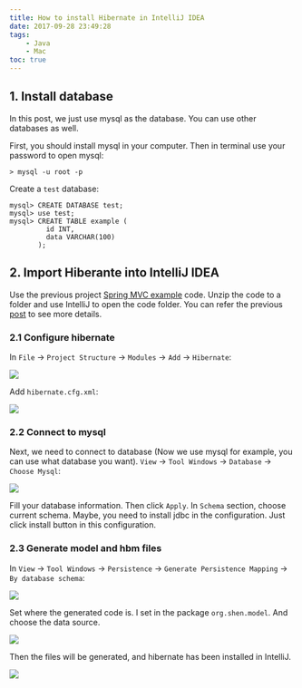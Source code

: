 ```yaml
---
title: How to install Hibernate in IntelliJ IDEA
date: 2017-09-28 23:49:28
tags:
    - Java
    - Mac
toc: true
---
```


## 1. Install database
In this post, we just use mysql as the database. You can use other databases as well. 

<!-- more -->

First, you should install mysql in your computer. Then in terminal use your password to open mysql:


```
> mysql -u root -p
```

Create a `test` database:
```
mysql> CREATE DATABASE test;
mysql> use test;
mysql> CREATE TABLE example (
         id INT,
         data VARCHAR(100)
       );
```

## 2. Import Hiberante into IntelliJ IDEA
Use the previous project [Spring MVC example](https://github.com/vivlai/SpringMVC) code. Unzip the code to a folder and use IntelliJ to open the code folder. You can refer the previous [post](http://alwa.info/2017/09/22/How-to-install-Spring-MVC-in-IntelliJ-IDEA/) to see more details.

### 2.1 Configure hibernate
In `File` -> `Project Structure` -> `Modules` -> `Add` -> `Hibernate`:

![](http://7xrh75.com1.z0.glb.clouddn.com/hibernate1.png)

Add `hibernate.cfg.xml`:

![](http://7xrh75.com1.z0.glb.clouddn.com/hibernate2.png)

### 2.2 Connect to mysql
Next, we need to connect to database (Now we use mysql for example, you can use what database you want). `View` -> `Tool Windows` -> `Database` -> `Choose Mysql`:

![](http://7xrh75.com1.z0.glb.clouddn.com/hibernate3.png)

Fill your database information. Then click `Apply`. In `Schema` section, choose current schema.
Maybe, you need to install jdbc in the configuration. Just click install button in this configuration.

### 2.3 Generate model and hbm files 
In `View` -> `Tool Windows` -> `Persistence` -> `Generate Persistence Mapping` -> `By database schema`:

![](http://7xrh75.com1.z0.glb.clouddn.com/hibernate4.png)

Set where the generated code is. I set in the package `org.shen.model`. And choose the data source.

![](http://7xrh75.com1.z0.glb.clouddn.com/hibernate5.png)

Then the files will be generated, and hibernate has been installed in IntelliJ.

![](http://7xrh75.com1.z0.glb.clouddn.com/hibernate6.png)


